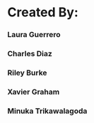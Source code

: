 # Created By:
### Laura Guerrero
### Charles Diaz
### Riley Burke
### Xavier Graham
### Minuka Trikawalagoda
